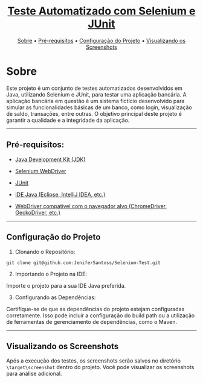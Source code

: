 <h1 align="center">
    <a href= "https://www.selenium.dev/documentation/webdriver/"target="_blank"> Teste Automatizado com Selenium e JUnit </a>
</h1>

<p align="center">
 <a href="#about">Sobre</a> •
 <a href="#how-it-works">Pré-requisitos</a> • 
 <a href="#tech-stack">Configuração do Projeto</a> • 
 <a href="#tech-stack">Visualizando os Screenshots</a>  
</p>

# Sobre 
Este projeto é um conjunto de testes automatizados desenvolvidos em Java, utilizando Selenium e JUnit, para testar uma aplicação bancária. A aplicação bancária em questão é um sistema fictício desenvolvido para simular as funcionalidades básicas de um banco, como login, visualização de saldo, transações, entre outras. O objetivo principal deste projeto é garantir a qualidade e a integridade da aplicação.

---

## Pré-requisitos:

- <a href="https://www.oracle.com/br/java/technologies/downloads/" target="_blank"> Java Development Kit (JDK) </a>
+ <a href="https://www.selenium.dev/documentation/webdriver/" target="_blank"> Selenium WebDriver </a>
- <a href="https://junit.org/junit5/" target="_blank"> JUnit </a>
+ <a href="https://www.treinaweb.com.br/blog/principais-ides-para-desenvolvimento-java" target="_blank"> IDE Java (Eclipse, IntelliJ IDEA, etc.) </a>
- <a href="https://www.selenium.dev/pt-br/documentation/webdriver/drivers/options/" target="_blank"> WebDriver compatível com o navegador alvo (ChromeDriver, GeckoDriver, etc.) </a>

---

## Configuração do Projeto

1. Clonando o Repositório:
```
git clone git@github.com:JeniferSantoss/Selenium-Test.git
```
2. Importando o Projeto na IDE:

Importe o projeto para a sua IDE Java preferida.

3. Configurando as Dependências:

Certifique-se de que as dependências do projeto estejam configuradas corretamente. Isso pode incluir a configuração do build path ou a utilização de ferramentas de gerenciamento de dependências, como o Maven.

---

## Visualizando os Screenshots

Após a execução dos testes, os screenshots serão salvos no diretório `\target\screenshot` dentro do projeto. Você pode visualizar os screenshots para análise adicional.
